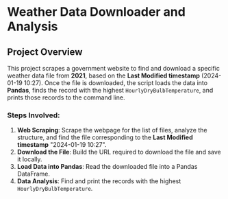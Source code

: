 # Weather Data Downloader and Analysis

## Project Overview

This project scrapes a government website to find and download a specific weather data file from **2021**, based on the **Last Modified timestamp** (2024-01-19 10:27). Once the file is downloaded, the script loads the data into **Pandas**, finds the record with the highest `HourlyDryBulbTemperature`, and prints those records to the command line.

### Steps Involved:
1. **Web Scraping**: Scrape the webpage for the list of files, analyze the structure, and find the file corresponding to the **Last Modified timestamp** "2024-01-19 10:27".
2. **Download the File**: Build the URL required to download the file and save it locally.
3. **Load Data into Pandas**: Read the downloaded file into a Pandas DataFrame.
4. **Data Analysis**: Find and print the records with the highest `HourlyDryBulbTemperature`.

